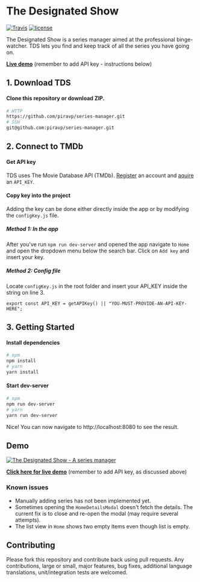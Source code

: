 # The Designated Show


[![Travis](https://img.shields.io/travis/piravp/series-manager.svg)](https://travis-ci.org/piravp/series-manager.svg?branch=master)
[![license](https://img.shields.io/github/license/piravp/series-manager.svg)](https://github.com/piravp/series-manager/blob/master/LICENSE.md)


The Designated Show is a series manager aimed at the professional binge-watcher. TDS lets you find and keep track of all the series you have going on. 

**[Live demo](https://the-designated-show.herokuapp.com/)** (remember to add API key - instructions below)

## 1. Download TDS
#### Clone this repository or download ZIP.
```sh
# HTTP
https://github.com/piravp/series-manager.git
# SSH
git@github.com:piravp/series-manager.git
```
## 2. Connect to TMDb
#### Get API key
TDS uses The Movie Database API (TMDb). [Register](https://www.themoviedb.org/account/signup) an account and [aquire](https://developers.themoviedb.org/3/getting-started/introduction) an `API_KEY`.

#### Copy key into the project
Adding the key can be done either directly inside the app or by modifying the `configKey.js` file.  
##### Method 1: In the app
After you've run `npm run dev-server` and opened the app navigate to `Home` and open the dropdown menu below the search bar. Click on `Add key` and insert your key.
##### Method 2: Config file
Locate `configKey.js` in the root folder and insert your API_KEY inside the string on line 3.
```node
export const API_KEY = getAPIKey() || "YOU-MUST-PROVIDE-AN-API-KEY-HERE";
```

## 3. Getting Started
#### Install dependencies
```sh
# npm
npm install
# yarn
yarn install
```

#### Start dev-server
```sh
# npm
npm run dev-server
# yarn
yarn run dev-server
```


Nice! You can now navigate to http://localhost:8080 to see the result.

## Demo
[![The Designated Show - A series manager](https://img.youtube.com/vi/mGudgU-Nn2U/0.jpg)](https://www.youtube.com/watch?v=mGudgU-Nn2U)

**[Click here for live demo](https://the-designated-show.herokuapp.com/)** (remember to add API key, as discussed above)

### Known issues
* Manually adding series has not been implemented yet.
* Sometimes opening the `HomeDetailsModal` doesn't fetch the details. The current fix is to close and re-open the modal (may require several attempts).
* The list view in `Home` shows two empty items even though list is empty. 

## Contributing
Please fork this repository and contribute back using pull requests.
Any contributions, large or small, major features, bug fixes, additional language translations, unit/integration tests are welcomed.
